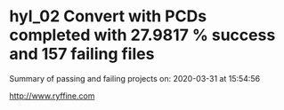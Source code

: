 # hyl_02 Convert with PCDs completed with 27.9817 % success and 157 failing files

Summary of passing and failing projects on: 2020-03-31 at 15:54:56

http://www.ryffine.com
